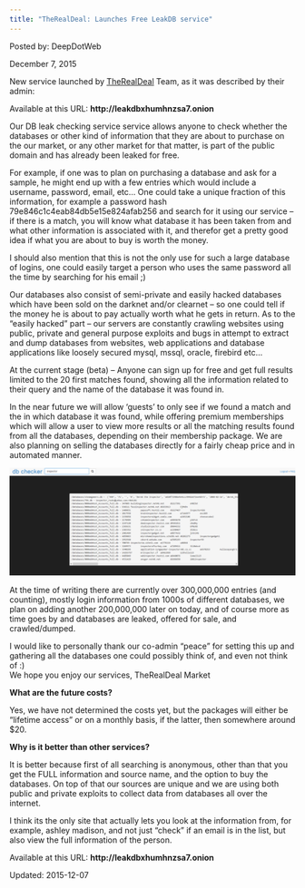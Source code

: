 ```yaml
---
title: "TheRealDeal: Launches Free LeakDB service"
---
```


Posted by: DeepDotWeb 

<span>December 7, 2015</span>

<p>New service launched by <a href="#">TheRealDeal</a> Team, as it was described by their admin:</p>
<p>Available at this URL: <strong>http://leakdbxhumhnzsa7.onion</strong></p>
<p>Our DB leak checking service service allows anyone to check whether the databases or other kind of information that they are about to purchase on the our market, or any other market for that matter, is part of the public domain and has already been leaked for free.</p>
<p>For example, if one was to plan on purchasing a database and ask for a sample, he might end up with a few entries which would include a username, password, email, etc&#8230; One could take a unique fraction of this information, for example a password hash 79e846c1c4eab84db5e15e824afab256 and search for it using our service – if there is a match, you will know what database it has been taken from and what other information is associated with it, and therefor get a pretty good idea if what you are about to buy is worth the money.</p>
<p>I should also mention that this is not the only use for such a large database of logins, one could easily target a person who uses the same password all the time by searching for his email ;)</p>
<p>Our databases also consist of semi-private and easily hacked databases which have been sold on the darknet and/or clearnet – so one could tell if the money he is about to pay actually worth what he gets in return. As to the “easily hacked” part – our servers are constantly crawling websites using public, private and general purpose exploits and bugs in attempt to extract and dump databases from websites, web applications and database applications like loosely secured mysql, mssql, oracle, firebird etc&#8230;</p>
<p>At the current stage (beta) &#8211; Anyone can sign up for free and get full results limited to the 20 first matches found, showing all the information related to their query and the name of the database it was found in.</p>
<p>In the near future we will allow &#8216;guests&#8217; to only see if we found a match and the in which database it was found, while offering premium memberships which will allow a user to view more results or all the matching results found from all the databases, depending on their membership package. We are also planning on selling the databases directly for a fairly cheap price and in automated manner.</p>

<img src="/imgs/2015/12/checker.png">

<p>At the time of writing there are currently over 300,000,000 entries (and counting), mostly login information from 1000s of different databases, we plan on adding another 200,000,000 later on today, and of course more as time goes by and databases are leaked, offered for sale, and crawled/dumped.</p>
<p>I would like to personally thank our co-admin “peace” for setting this up and gathering all the databases one could possibly think of, and even not think of :)<br/>
    We hope you enjoy our services, TheRealDeal Market</p>
<p><strong>What are the future costs?</strong></p>
<p>Yes, we have not determined the costs yet, but the packages will either be &#8220;lifetime access&#8221; or on a monthly basis, if the latter, then somewhere around $20.</p>
<p><strong>Why is it better than other services?</strong></p>
<p>It is better because first of all searching is anonymous, other than that you get the FULL information and source name, and the option to buy the databases. On top of that our sources are unique and we are using both public and private exploits to collect data from databases all over the internet.</p>
<p>I think its the only site that actually lets you look at the information from, for example, ashley madison, and not just &#8220;check&#8221; if an email is in the list, but also view the full information of the person.</p>
<p>Available at this URL: <strong>http://leakdbxhumhnzsa7.onion</strong></p>

Updated: 2015-12-07